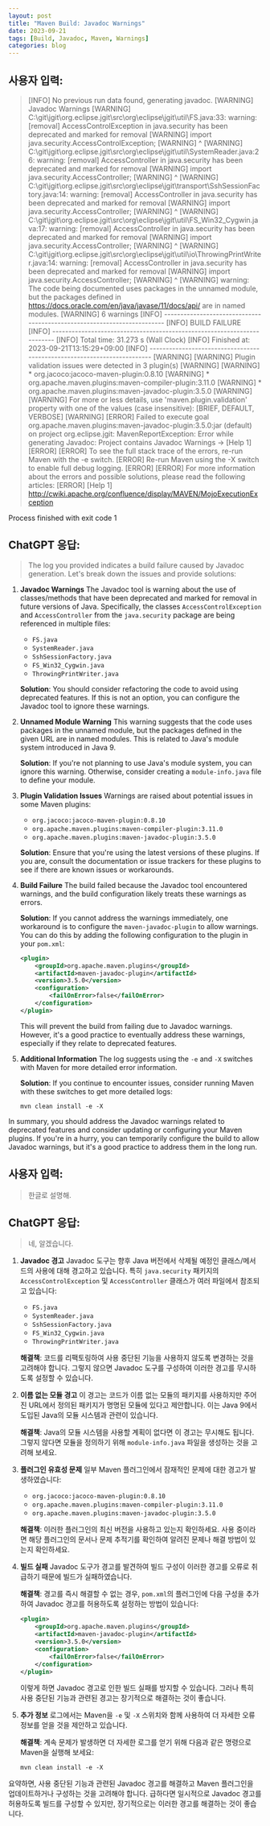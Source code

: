```yaml
---
layout: post
title: "Maven Build: Javadoc Warnings"
date: 2023-09-21
tags: [Build, Javadoc, Maven, Warnings]
categories: blog
---
```


## 사용자 입력:
> [INFO] No previous run data found, generating javadoc.
[WARNING] Javadoc Warnings
[WARNING] C:\git\jgit\org.eclipse.jgit\src\org\eclipse\jgit\util\FS.java:33: warning: [removal] AccessControlException in java.security has been deprecated and marked for removal
[WARNING] import java.security.AccessControlException;
[WARNING] ^
[WARNING] C:\git\jgit\org.eclipse.jgit\src\org\eclipse\jgit\util\SystemReader.java:26: warning: [removal] AccessController in java.security has been deprecated and marked for removal
[WARNING] import java.security.AccessController;
[WARNING] ^
[WARNING] C:\git\jgit\org.eclipse.jgit\src\org\eclipse\jgit\transport\SshSessionFactory.java:14: warning: [removal] AccessController in java.security has been deprecated and marked for removal
[WARNING] import java.security.AccessController;
[WARNING] ^
[WARNING] C:\git\jgit\org.eclipse.jgit\src\org\eclipse\jgit\util\FS_Win32_Cygwin.java:17: warning: [removal] AccessController in java.security has been deprecated and marked for removal
[WARNING] import java.security.AccessController;
[WARNING] ^
[WARNING] C:\git\jgit\org.eclipse.jgit\src\org\eclipse\jgit\util\io\ThrowingPrintWriter.java:14: warning: [removal] AccessController in java.security has been deprecated and marked for removal
[WARNING] import java.security.AccessController;
[WARNING] ^
[WARNING] warning: The code being documented uses packages in the unnamed module, but the packages defined in https://docs.oracle.com/en/java/javase/11/docs/api/ are in named modules.
[WARNING] 6 warnings
[INFO] ------------------------------------------------------------------------
[INFO] BUILD FAILURE
[INFO] ------------------------------------------------------------------------
[INFO] Total time:  31.273 s (Wall Clock)
[INFO] Finished at: 2023-09-21T13:15:29+09:00
[INFO] ------------------------------------------------------------------------
[WARNING] 
[WARNING] Plugin validation issues were detected in 3 plugin(s)
[WARNING] 
[WARNING]  * org.jacoco:jacoco-maven-plugin:0.8.10
[WARNING]  * org.apache.maven.plugins:maven-compiler-plugin:3.11.0
[WARNING]  * org.apache.maven.plugins:maven-javadoc-plugin:3.5.0
[WARNING] 
[WARNING] For more or less details, use 'maven.plugin.validation' property with one of the values (case insensitive): [BRIEF, DEFAULT, VERBOSE]
[WARNING] 
[ERROR] Failed to execute goal org.apache.maven.plugins:maven-javadoc-plugin:3.5.0:jar (default) on project org.eclipse.jgit: MavenReportException: Error while generating Javadoc: Project contains Javadoc Warnings -> [Help 1]
[ERROR] 
[ERROR] To see the full stack trace of the errors, re-run Maven with the -e switch.
[ERROR] Re-run Maven using the -X switch to enable full debug logging.
[ERROR] 
[ERROR] For more information about the errors and possible solutions, please read the following articles:
[ERROR] [Help 1] http://cwiki.apache.org/confluence/display/MAVEN/MojoExecutionException

Process finished with exit code 1


## ChatGPT 응답:
> The log you provided indicates a build failure caused by Javadoc generation. Let's break down the issues and provide solutions:

1. **Javadoc Warnings**
   The Javadoc tool is warning about the use of classes/methods that have been deprecated and marked for removal in future versions of Java. Specifically, the classes `AccessControlException` and `AccessController` from the `java.security` package are being referenced in multiple files:

   - `FS.java`
   - `SystemReader.java`
   - `SshSessionFactory.java`
   - `FS_Win32_Cygwin.java`
   - `ThrowingPrintWriter.java`

   **Solution**: You should consider refactoring the code to avoid using deprecated features. If this is not an option, you can configure the Javadoc tool to ignore these warnings.

2. **Unnamed Module Warning**
   This warning suggests that the code uses packages in the unnamed module, but the packages defined in the given URL are in named modules. This is related to Java's module system introduced in Java 9.

   **Solution**: If you're not planning to use Java's module system, you can ignore this warning. Otherwise, consider creating a `module-info.java` file to define your module.

3. **Plugin Validation Issues**
   Warnings are raised about potential issues in some Maven plugins:

   - `org.jacoco:jacoco-maven-plugin:0.8.10`
   - `org.apache.maven.plugins:maven-compiler-plugin:3.11.0`
   - `org.apache.maven.plugins:maven-javadoc-plugin:3.5.0`

   **Solution**: Ensure that you're using the latest versions of these plugins. If you are, consult the documentation or issue trackers for these plugins to see if there are known issues or workarounds.

4. **Build Failure**
   The build failed because the Javadoc tool encountered warnings, and the build configuration likely treats these warnings as errors.

   **Solution**: If you cannot address the warnings immediately, one workaround is to configure the `maven-javadoc-plugin` to allow warnings. You can do this by adding the following configuration to the plugin in your `pom.xml`:

   ```xml
   <plugin>
       <groupId>org.apache.maven.plugins</groupId>
       <artifactId>maven-javadoc-plugin</artifactId>
       <version>3.5.0</version>
       <configuration>
           <failOnError>false</failOnError>
       </configuration>
   </plugin>
   ```

   This will prevent the build from failing due to Javadoc warnings. However, it's a good practice to eventually address these warnings, especially if they relate to deprecated features.

5. **Additional Information**
   The log suggests using the `-e` and `-X` switches with Maven for more detailed error information.

   **Solution**: If you continue to encounter issues, consider running Maven with these switches to get more detailed logs:

   ```
   mvn clean install -e -X
   ```

In summary, you should address the Javadoc warnings related to deprecated features and consider updating or configuring your Maven plugins. If you're in a hurry, you can temporarily configure the build to allow Javadoc warnings, but it's a good practice to address them in the long run.

## 사용자 입력:
> 한글로 설명해.

## ChatGPT 응답:
> 네, 알겠습니다.

1. **Javadoc 경고**
   Javadoc 도구는 향후 Java 버전에서 삭제될 예정인 클래스/메서드의 사용에 대해 경고하고 있습니다. 특히 `java.security` 패키지의 `AccessControlException` 및 `AccessController` 클래스가 여러 파일에서 참조되고 있습니다:

   - `FS.java`
   - `SystemReader.java`
   - `SshSessionFactory.java`
   - `FS_Win32_Cygwin.java`
   - `ThrowingPrintWriter.java`

   **해결책**: 코드를 리팩토링하여 사용 중단된 기능을 사용하지 않도록 변경하는 것을 고려해야 합니다. 그렇지 않으면 Javadoc 도구를 구성하여 이러한 경고를 무시하도록 설정할 수 있습니다.

2. **이름 없는 모듈 경고**
   이 경고는 코드가 이름 없는 모듈의 패키지를 사용하지만 주어진 URL에서 정의된 패키지가 명명된 모듈에 있다고 제안합니다. 이는 Java 9에서 도입된 Java의 모듈 시스템과 관련이 있습니다.

   **해결책**: Java의 모듈 시스템을 사용할 계획이 없다면 이 경고는 무시해도 됩니다. 그렇지 않다면 모듈을 정의하기 위해 `module-info.java` 파일을 생성하는 것을 고려해 보세요.

3. **플러그인 유효성 문제**
   일부 Maven 플러그인에서 잠재적인 문제에 대한 경고가 발생하였습니다:

   - `org.jacoco:jacoco-maven-plugin:0.8.10`
   - `org.apache.maven.plugins:maven-compiler-plugin:3.11.0`
   - `org.apache.maven.plugins:maven-javadoc-plugin:3.5.0`

   **해결책**: 이러한 플러그인의 최신 버전을 사용하고 있는지 확인하세요. 사용 중이라면 해당 플러그인의 문서나 문제 추적기를 확인하여 알려진 문제나 해결 방법이 있는지 확인하세요.

4. **빌드 실패**
   Javadoc 도구가 경고를 발견하여 빌드 구성이 이러한 경고를 오류로 취급하기 때문에 빌드가 실패하였습니다.

   **해결책**: 경고를 즉시 해결할 수 없는 경우, `pom.xml`의 플러그인에 다음 구성을 추가하여 Javadoc 경고를 허용하도록 설정하는 방법이 있습니다:

   ```xml
   <plugin>
       <groupId>org.apache.maven.plugins</groupId>
       <artifactId>maven-javadoc-plugin</artifactId>
       <version>3.5.0</version>
       <configuration>
           <failOnError>false</failOnError>
       </configuration>
   </plugin>
   ```

   이렇게 하면 Javadoc 경고로 인한 빌드 실패를 방지할 수 있습니다. 그러나 특히 사용 중단된 기능과 관련된 경고는 장기적으로 해결하는 것이 좋습니다.

5. **추가 정보**
   로그에서는 Maven을 `-e` 및 `-X` 스위치와 함께 사용하여 더 자세한 오류 정보를 얻을 것을 제안하고 있습니다.

   **해결책**: 계속 문제가 발생하면 더 자세한 로그를 얻기 위해 다음과 같은 명령으로 Maven을 실행해 보세요:

   ```
   mvn clean install -e -X
   ```

요약하면, 사용 중단된 기능과 관련된 Javadoc 경고를 해결하고 Maven 플러그인을 업데이트하거나 구성하는 것을 고려해야 합니다. 급하다면 일시적으로 Javadoc 경고를 허용하도록 빌드를 구성할 수 있지만, 장기적으로는 이러한 경고를 해결하는 것이 좋습니다.


